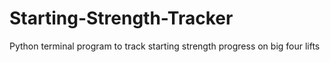# Starting-Strength-Tracker
Python terminal program to track starting strength progress on big four lifts
